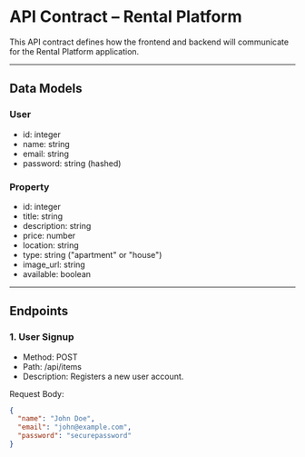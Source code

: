 # API Contract – Rental Platform

This API contract defines how the frontend and backend will communicate for the Rental Platform application.

---

## Data Models

### User
- id: integer
- name: string
- email: string
- password: string (hashed)

### Property
- id: integer
- title: string
- description: string
- price: number
- location: string
- type: string ("apartment" or "house")
- image_url: string
- available: boolean

---

## Endpoints

### 1. User Signup
- Method: POST  
- Path: /api/items
- Description: Registers a new user account.  

Request Body:
```json
{
  "name": "John Doe",
  "email": "john@example.com",
  "password": "securepassword"
}
